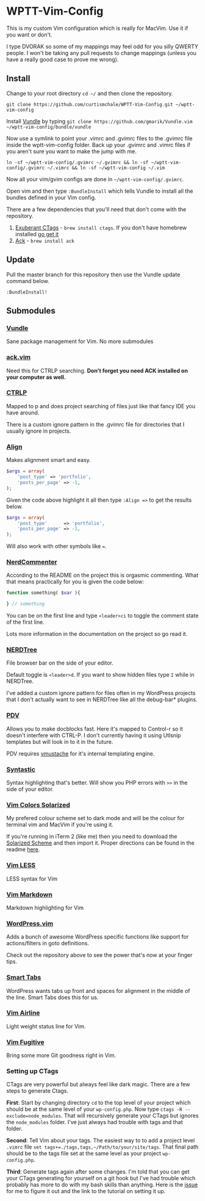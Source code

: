 # WPTT-Vim-Config

This is my custom Vim configuration which is really for MacVim. Use it if you want or don't.

I type DVORAK so some of my mappings may feel odd for you silly QWERTY people. I won't be taking any pull requests to change mappings (unless you have a really good case to prove me wrong).

## Install

Change to your root directory `cd ~/` and then clone the repository.

`git clone https://github.com/curtismchale/WPTT-Vim-Config.git ~/wptt-vim-config`

Install [Vundle](https://github.com/gmarik/Vundle.vim) by typing `git clone https://github.com/gmarik/Vundle.vim ~/wptt-vim-config/bundle/vundle`

Now use a symlink to point your .vimrc and .gvimrc files to the .gvimrc file inside the wptt-vim-config folder. Back up your .gvimrc and .vimrc files if you aren't sure you want to make the jump with me.

`ln -sf ~/wptt-vim-config/.gvimrc ~/.gvimrc && ln -sf ~/wptt-vim-config/.gvimrc ~/.vimrc && ln -sf ~/wptt-vim-config ~/.vim`

Now all your vim/gvim configs are done in `~/wptt-vim-config/.gvimrc`.

Open vim and then type `:BundleInstall` which tells Vundle to install all the bundles defined in your Vim config.

There are a few dependencies that you'll need that don't come with the repository.

1. [Exuberant CTags](http://ctags.sourceforge.net/) - `brew install ctags`. If you don't have homebrew installed [go get it](http://brew.sh/)
2. [Ack](http://beyondgrep.com/) - `brew install ack`

## Update

Pull the master branch for this repository then use the Vundle update command below.

`:BundleInstall!`

## Submodules

### [Vundle](https://github.com/gmarik/Vundle.vim)

Sane package management for Vim. No more submodules


### [ack.vim](https://github.com/mileszs/ack.vim)

Need this for CTRLP searching. **Don't forget you need ACK installed on your computer as well.**

### [CTRLP](https://github.com/kien/ctrlp.vim)

Mapped to <leader>p and does project searching of files just like that fancy IDE you have around.

There is a custom ignore pattern in the .gvimrc file for directories that I usually ignore in projects.

### [Align](https://github.com/tsaleh/vim-align)

Makes alignment smart and easy.

```php
$args = array(
	'post_type' => 'portfolio',
	'posts_per_page' => -1,
);
```

Given the code above highlight it all then type `:Align =>` to get the results below.

```php
$args = array(
	'post_type'      => 'portfolio',
	'posts_per_page' => -1,
);
```

Will also work with other symbols like `=`.

### [NerdCommenter](https://github.com/scrooloose/nerdcommenter)

According to the README on the project this is orgasmic commenting. What that means practically for you is given the code below:

```php
function something( $var ){

} // something
```

You can be on the first line and type `<leader>ci` to toggle the comment state of the first line.

Lots more information in the documentation on the project so go read it.

### [NERDTree](https://github.com/scrooloose/nerdtree)

File browser bar on the side of your editor.

Default toggle is `<leader>d`. If you want to show hidden files type `I` while in NERDTree.

I've added a custom ignore pattern for files often in my WordPress projects that I don't actually want to see in NERDTree like all the debug-bar* plugins.

### [PDV](https://github.com/tobyS/pdv)

Allows you to make docblocks fast. Here it's mapped to Control-r so it doesn't interfere with CTRL-P. I don't currently having it using Utlsnip templates but will look in to it in the future.

PDV requires [vmustache](https://github.com/tobyS/vmustache) for it's internal templating engine.


### [Syntastic](https://github.com/scrooloose/syntastic)

Syntax highlighting that's better. Will show you PHP errors with `>>` in the side of your editor.

### [Vim Colors Solarized](https://github.com/altercation/vim-colors-solarized)

My prefered colour scheme set to dark mode and will be the colour for terminal vim and MacVim if you're using it.

If you're running in iTerm 2 (like me) then you need to download the [Solarized Scheme](https://github.com/altercation/solarized) and then import it. Proper directions can be found in the readme [here](https://github.com/altercation/solarized/tree/master/iterm2-colors-solarized).

### [Vim LESS](https://github.com/groenewege/vim-less)

LESS syntax for Vim

### [Vim Markdown](https://github.com/plasticboy/vim-markdown)

Markdown highlighting for Vim

### [WordPress.vim](https://github.com/dsawardekar/wordpress.vim)

Adds a bunch of awesome WordPress specific functions like support for actions/filters in goto definitions.

Check out the repository above to see the power that's now at your finger tips.

### [Smart Tabs](https://github.com/vim-scripts/Smart-Tabs)

WordPress wants tabs up front and spaces for alignment in the middle of the line. Smart Tabs does this for us.

### [Vim Airline](https://github.com/bling/vim-airline)

Light weight status line for Vim.

### [Vim Fugitive](https://github.com/tpope/vim-fugitive)

Bring some more Git goodness right in Vim.

### Setting up CTags

CTags are very powerful but always feel like dark magic. There are a few steps to generate Ctags.

**First**: Start by changing directory `cd` to the top level of your project which should be at the same level of your `wp-config.php`. Now type `ctags -R --exclude=node_modules`. That will recursively generate your CTags but ignores the `node_modules` folder. I've just always had trouble with tags and that folder.

**Second**: Tell Vim about your tags. The easiest way to to add a project level `.vimrc` file `set tags+=./tags,tags,~/Path/to/your/site/tags`. That final path should be to the tags file set at the same level as your project `wp-config.php`.

**Third**: Generate tags again after some changes. I'm told that you can get your CTags generating for yourself on a git hook but I've had trouble which probably has more to do with my bash skills than anything. Here is the [issue](https://github.com/curtismchale/WPTT-Vim-Config/issues/5) for me to figure it out and the link to the tutorial on setting it up.

